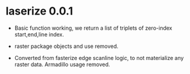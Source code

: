 # laserize 0.0.1

* Basic function working, we return a list of triplets of zero-index start,end,line index. 

*  raster package objects and use removed. 


* Converted from fasterize edge scanline logic, to not materialize any raster data. Armadillo usage
 removed. 
